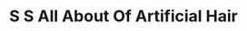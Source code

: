 ---
title: "S S All About Of Artificial Hair"
url: /karachi/s-s-all-about-of-artificial-hair/
shop: wholesale
---